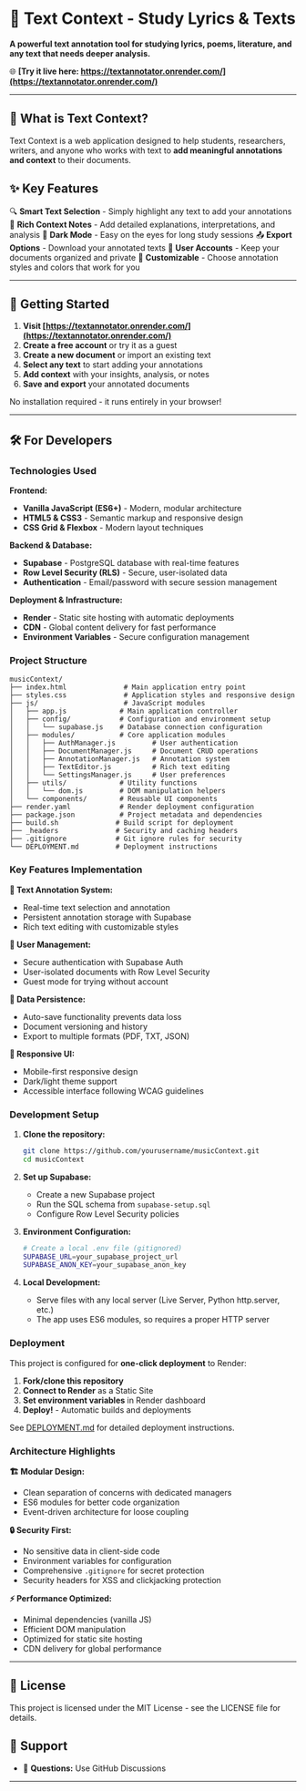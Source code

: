 # 📝 Text Context - Study Lyrics & Texts

**A powerful text annotation tool for studying lyrics, poems, literature, and any text that needs deeper analysis.**

🌐 **[Try it live here: https://textannotator.onrender.com/](https://textannotator.onrender.com/)**

---

## 🎯 What is Text Context?

Text Context is a web application designed to help students, researchers, writers, and anyone who works with text to **add meaningful annotations and context** to their documents. 

## ✨ Key Features

🔍 **Smart Text Selection** - Simply highlight any text to add your annotations
📝 **Rich Context Notes** - Add detailed explanations, interpretations, and analysis
🌙 **Dark Mode** - Easy on the eyes for long study sessions
📤 **Export Options** - Download your annotated texts
👥 **User Accounts** - Keep your documents organized and private
🎨 **Customizable** - Choose annotation styles and colors that work for you

---

## 🚀 Getting Started

1. **Visit [https://textannotator.onrender.com/](https://textannotator.onrender.com/)**
2. **Create a free account** or try it as a guest
3. **Create a new document** or import an existing text
4. **Select any text** to start adding your annotations
5. **Add context** with your insights, analysis, or notes
6. **Save and export** your annotated documents

No installation required - it runs entirely in your browser!

---

## 🛠️ For Developers

### Technologies Used

**Frontend:**
- **Vanilla JavaScript (ES6+)** - Modern, modular architecture
- **HTML5 & CSS3** - Semantic markup and responsive design
- **CSS Grid & Flexbox** - Modern layout techniques

**Backend & Database:**
- **Supabase** - PostgreSQL database with real-time features
- **Row Level Security (RLS)** - Secure, user-isolated data
- **Authentication** - Email/password with secure session management

**Deployment & Infrastructure:**
- **Render** - Static site hosting with automatic deployments
- **CDN** - Global content delivery for fast performance
- **Environment Variables** - Secure configuration management

### Project Structure

```
musicContext/
├── index.html              # Main application entry point
├── styles.css              # Application styles and responsive design
├── js/                     # JavaScript modules
│   ├── app.js             # Main application controller
│   ├── config/            # Configuration and environment setup
│   │   └── supabase.js    # Database connection configuration
│   ├── modules/           # Core application modules
│   │   ├── AuthManager.js         # User authentication
│   │   ├── DocumentManager.js     # Document CRUD operations
│   │   ├── AnnotationManager.js   # Annotation system
│   │   ├── TextEditor.js          # Rich text editing
│   │   └── SettingsManager.js     # User preferences
│   ├── utils/             # Utility functions
│   │   └── dom.js         # DOM manipulation helpers
│   └── components/        # Reusable UI components
├── render.yaml            # Render deployment configuration
├── package.json           # Project metadata and dependencies
├── build.sh              # Build script for deployment
├── _headers              # Security and caching headers
├── .gitignore            # Git ignore rules for security
└── DEPLOYMENT.md         # Deployment instructions
```

### Key Features Implementation

**📝 Text Annotation System:**
- Real-time text selection and annotation
- Persistent annotation storage with Supabase
- Rich text editing with customizable styles

**👥 User Management:**
- Secure authentication with Supabase Auth
- User-isolated documents with Row Level Security
- Guest mode for trying without account

**💾 Data Persistence:**
- Auto-save functionality prevents data loss
- Document versioning and history
- Export to multiple formats (PDF, TXT, JSON)

**🎨 Responsive UI:**
- Mobile-first responsive design
- Dark/light theme support
- Accessible interface following WCAG guidelines

### Development Setup

1. **Clone the repository:**
   ```bash
   git clone https://github.com/yourusername/musicContext.git
   cd musicContext
   ```

2. **Set up Supabase:**
   - Create a new Supabase project
   - Run the SQL schema from `supabase-setup.sql`
   - Configure Row Level Security policies

3. **Environment Configuration:**
   ```bash
   # Create a local .env file (gitignored)
   SUPABASE_URL=your_supabase_project_url
   SUPABASE_ANON_KEY=your_supabase_anon_key
   ```

4. **Local Development:**
   - Serve files with any local server (Live Server, Python http.server, etc.)
   - The app uses ES6 modules, so requires a proper HTTP server

### Deployment

This project is configured for **one-click deployment** to Render:

1. **Fork/clone this repository**
2. **Connect to Render** as a Static Site
3. **Set environment variables** in Render dashboard
4. **Deploy!** - Automatic builds and deployments

See [DEPLOYMENT.md](./DEPLOYMENT.md) for detailed deployment instructions.

### Architecture Highlights

**🏗️ Modular Design:**
- Clean separation of concerns with dedicated managers
- ES6 modules for better code organization
- Event-driven architecture for loose coupling

**🔒 Security First:**
- No sensitive data in client-side code
- Environment variables for configuration
- Comprehensive `.gitignore` for secret protection
- Security headers for XSS and clickjacking protection

**⚡ Performance Optimized:**
- Minimal dependencies (vanilla JS)
- Efficient DOM manipulation
- Optimized for static site hosting
- CDN delivery for global performance

---

## 📄 License

This project is licensed under the MIT License - see the LICENSE file for details.

## 🤝 Support

- 📧 **Questions:** Use GitHub Discussions

---
